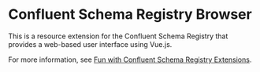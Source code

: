 # Confluent Schema Registry Browser

This is a resource extension for the Confluent Schema Registry that provides a web-based user interface using Vue.js.

For more information, see [Fun with Confluent Schema Registry Extensions](https://yokota.blog/2019/01/14/fun-with-confluent-schema-registry-extensions/).

